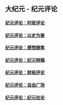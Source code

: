 ## 大纪元 - 纪元评论

#### [纪元评论：时政评论](indexes/nsc1025/README.md?10290330)
#### [纪元评论：以史为鉴](indexes/nsc1028/README.md?10290330)
#### [纪元评论：感悟随笔](indexes/nsc1035/README.md?10290330)
#### [纪元评论：纪元特稿](indexes/nsc424/README.md?10290330)
#### [纪元评论：财经评论](indexes/nsc1026/README.md?10290330)
#### [纪元评论：自由广场](indexes/nsc993/README.md?10290330)
#### [纪元评论：纪元社论](indexes/nsc422/README.md?10290330)
